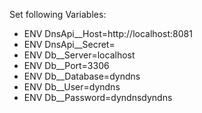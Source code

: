 Set following Variables:

- ENV DnsApi__Host=http://localhost:8081
- ENV DnsApi__Secret=<YourSecret>
- ENV Db__Server=localhost
- ENV Db__Port=3306
- ENV Db__Database=dyndns
- ENV Db__User=dyndns
- ENV Db__Password=dyndnsdyndns